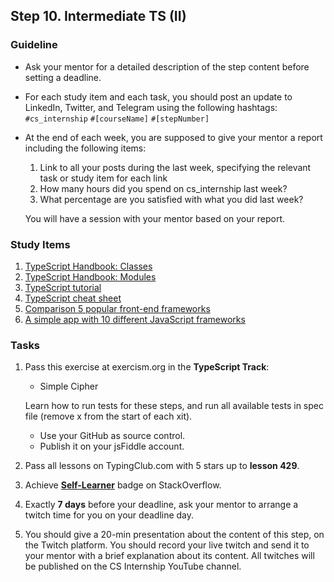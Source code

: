 ## Step 10. Intermediate TS (II)

### Guideline

- Ask your mentor for a detailed description of the step content before setting a deadline.

- For each study item and each task, you should post an update to LinkedIn, Twitter, and Telegram using the following hashtags:
`#cs_internship`
`#[courseName]`
`#[stepNumber]`

- At the end of each week, you are supposed to give your mentor a report including the following items:
  1. Link to all your posts during the last week, specifying the relevant task or study item for each link
  2. How many hours did you spend on cs_internship last week?
  3. What percentage are you satisfied with what you did last week?
  
  You will have a session with your mentor based on your report.

### Study Items <!-- omit in toc -->

1. [TypeScript Handbook: Classes](https://www.typescriptlang.org/docs/handbook/2/classes.html)
2. [TypeScript Handbook: Modules](https://www.typescriptlang.org/docs/handbook/2/modules.html)
3. [TypeScript tutorial](https://www.youtube.com/watch?v=NjN00cM18Z4)
4. [TypeScript cheat sheet](https://www.sitepen.com/blog/typescript-cheat-sheet)
4. [Comparison 5 popular front-end frameworks](https://www.sitepoint.com/most-popular-frontend-frameworks-compared/)
4. [A simple app with 10 different JavaScript frameworks](https://www.youtube.com/watch?v=cuHDQhDhvPE)


### Tasks <!-- omit in toc -->

1. Pass this exercise at exercism.org in the **TypeScript Track**:

   - Simple Cipher

   Learn how to run tests for these steps, and run all available tests in spec file (remove x from the start of each xit).

   - Use your GitHub as source control.
   - Publish it on your jsFiddle account.

2. Pass all lessons on TypingClub.com with 5 stars up to **lesson 429**.
3. Achieve [**Self-Learner**](https://stackoverflow.com/help/badges/14/self-learner) badge on StackOverflow.
4. Exactly **7 days** before your deadline, ask your mentor to arrange a twitch time for you on your deadline day.
5. You should give a 20-min presentation about the content of this step, on the Twitch platform. You should record your live twitch and send it to your mentor with a brief explanation about its content. All twitches will be published on the CS Internship YouTube channel.
